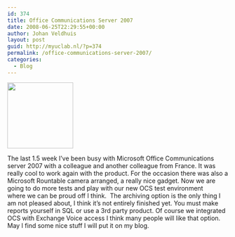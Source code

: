 ```yaml
---
id: 374
title: Office Communications Server 2007
date: 2008-06-25T22:29:55+00:00
author: Johan Veldhuis
layout: post
guid: http://myuclab.nl/?p=374
permalink: /office-communications-server-2007/
categories:
  - Blog
---
```

<img class="alignnone size-thumbnail wp-image-375" title="Microsoft Roundtable Camera" src="https://i2.wp.com/myuclab.nl/wp-content/uploads/2008/06/roundtable-150x150.jpg?resize=150%2C150" alt="" width="150" height="150" srcset="https://i1.wp.com/myuclab.nl/wp-content/uploads/2008/06/roundtable.jpg?resize=150%2C150&ssl=1 150w, https://i2.wp.com/myuclab.nl/wp-content/uploads/D:\Web\wordpress/wp-content/uploads/2008/06/roundtable.jpg?zoom=2&resize=150%2C150&ssl=1 300w, https://i2.wp.com/myuclab.nl/wp-content/uploads/D:\Web\wordpress/wp-content/uploads/2008/06/roundtable.jpg?zoom=3&resize=150%2C150&ssl=1 450w" sizes="(max-width: 150px) 100vw, 150px" data-recalc-dims="1" />

The last 1.5 week I&#8217;ve been busy with Microsoft Office Communications server 2007 with a colleague and another colleague from France. It was really cool to work again with the product. For the occasion there was also a Microsoft Rountable camera arranged, a really nice gadget. Now we are going to do more tests and play with our new OCS test environment where we can be proud off I think.  The archiving option is the only thing I am not pleased about, I think it&#8217;s not entirely finished yet. You must make  reports yourself in SQL or use a 3rd party product. Of course we integrated  OCS with Exchange Voice access I think many people will like that option. May I find some nice stuff I will put it on my blog.